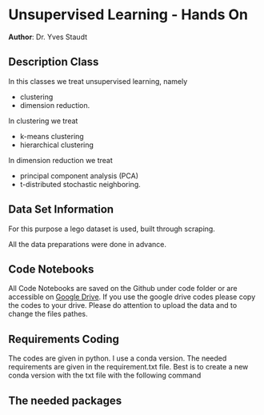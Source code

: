 # Unsupervised Learning - Hands On
**Author**: Dr. Yves Staudt

## Description Class
In this classes we treat unsupervised learning, namely

- clustering
- dimension reduction.

In clustering we treat 
- k-means clustering
- hierarchical clustering

In dimension reduction we treat 
- principal component analysis (PCA)
- t-distributed stochastic neighboring.

## Data Set Information
For this purpose a lego dataset is used, built through scraping. 

All the data preparations were done in advance. 

## Code Notebooks
All Code Notebooks are saved on the Github under code folder or are accessible on [Google Drive](https://drive.google.com/drive/folders/1zcY4OQ1kW4B8zeosEM5Ab2fqD0-oH9se?usp=share_link).
If you use the google drive codes please copy the codes to your drive. Please do attention to upload the data and to change the files pathes. 

## Requirements Coding
The codes are given in python. I use a conda version. The needed requirements are given in the requirement.txt file. 
Best is to create a new conda version with the txt file with the following command 


The needed packages 
-


